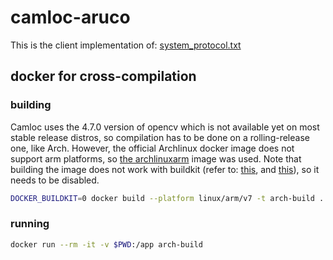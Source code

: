 # camloc-aruco

This is the client implementation of: [system_protocol.txt](https://github.com/Kris030/camloc/blob/master/system_protocol.txt)

## docker for cross-compilation

### building

Camloc uses the 4.7.0 version of opencv which is not available yet on most stable release distros, so compilation
has to be done on a rolling-release one, like Arch. However, the official Archlinux docker image does not support
arm platforms, so [the archlinuxarm](https://github.com/agners/archlinuxarm-docker) image was used. Note that building
the image does not work with buildkit (refer to: [this](https://github.com/moby/buildkit/issues/1267), and [this](https://stackoverflow.com/questions/63652551/docker-build-vs-docker-run-dont-behave-the-same)), so it needs to be disabled.

```sh
DOCKER_BUILDKIT=0 docker build --platform linux/arm/v7 -t arch-build .
```

### running

```sh
docker run --rm -it -v $PWD:/app arch-build
```
